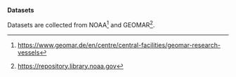 **Datasets**

Datasets are collected from NOAA[^1] and GEOMAR[^2].

[^1]: https://www.geomar.de/en/centre/central-facilities/geomar-research-vessels

[^2]: https://repository.library.noaa.gov
